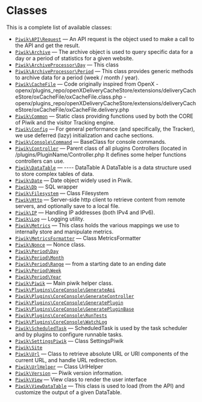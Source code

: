 Classes
=======

This is a complete list of available classes:

- [`Piwik\API\Request`](Piwik/API/Request.md) &mdash; An API request is the object used to make a call to the API and get the result.
- [`Piwik\Archive`](Piwik/Archive.md) &mdash; The archive object is used to query specific data for a day or a period of statistics for a given website.
- [`Piwik\ArchiveProcessor\Day`](Piwik/ArchiveProcessor/Day.md) &mdash; This class
- [`Piwik\ArchiveProcessor\Period`](Piwik/ArchiveProcessor/Period.md) &mdash; This class provides generic methods to archive data for a period (week / month / year).
- [`Piwik\CacheFile`](Piwik/CacheFile.md) &mdash; Code originally inspired from OpenX - openx/plugins_repo/openXDeliveryCacheStore/extensions/deliveryCacheStore/oxCacheFile/oxCacheFile.class.php - openx/plugins_repo/openXDeliveryCacheStore/extensions/deliveryCacheStore/oxCacheFile/oxCacheFile.delivery.php
- [`Piwik\Common`](Piwik/Common.md) &mdash; Static class providing functions used by both the CORE of Piwik and the visitor Tracking engine.
- [`Piwik\Config`](Piwik/Config.md) &mdash; For general performance (and specifically, the Tracker), we use deferred (lazy) initialization and cache sections.
- [`Piwik\Console\Command`](Piwik/Console/Command.md) &mdash; BaseClass for console commands.
- [`Piwik\Controller`](Piwik/Controller.md) &mdash; Parent class of all plugins Controllers (located in /plugins/PluginName/Controller.php It defines some helper functions controllers can use.
- [`Piwik\DataTable`](Piwik/DataTable.md) &mdash; ---- DataTable A DataTable is a data structure used to store complex tables of data.
- [`Piwik\Date`](Piwik/Date.md) &mdash; Date object widely used in Piwik.
- [`Piwik\Db`](Piwik/Db.md) &mdash; SQL wrapper
- [`Piwik\Filesystem`](Piwik/Filesystem.md) &mdash; Class Filesystem
- [`Piwik\Http`](Piwik/Http.md) &mdash; Server-side http client to retrieve content from remote servers, and optionally save to a local file.
- [`Piwik\IP`](Piwik/IP.md) &mdash; Handling IP addresses (both IPv4 and IPv6).
- [`Piwik\Log`](Piwik/Log.md) &mdash; Logging utility.
- [`Piwik\Metrics`](Piwik/Metrics.md) &mdash; This class holds the various mappings we use to internally store and manipulate metrics.
- [`Piwik\MetricsFormatter`](Piwik/MetricsFormatter.md) &mdash; Class MetricsFormatter
- [`Piwik\Nonce`](Piwik/Nonce.md) &mdash; Nonce class.
- [`Piwik\Period\Day`](Piwik/Period/Day.md)
- [`Piwik\Period\Month`](Piwik/Period/Month.md)
- [`Piwik\Period\Range`](Piwik/Period/Range.md) &mdash; from a starting date to an ending date
- [`Piwik\Period\Week`](Piwik/Period/Week.md)
- [`Piwik\Period\Year`](Piwik/Period/Year.md)
- [`Piwik\Piwik`](Piwik/Piwik.md) &mdash; Main piwik helper class.
- [`Piwik\Plugins\CoreConsole\GenerateApi`](Piwik/Plugins/CoreConsole/GenerateApi.md)
- [`Piwik\Plugins\CoreConsole\GenerateController`](Piwik/Plugins/CoreConsole/GenerateController.md)
- [`Piwik\Plugins\CoreConsole\GeneratePlugin`](Piwik/Plugins/CoreConsole/GeneratePlugin.md)
- [`Piwik\Plugins\CoreConsole\GeneratePluginBase`](Piwik/Plugins/CoreConsole/GeneratePluginBase.md)
- [`Piwik\Plugins\CoreConsole\RunTests`](Piwik/Plugins/CoreConsole/RunTests.md)
- [`Piwik\Plugins\CoreConsole\WatchLog`](Piwik/Plugins/CoreConsole/WatchLog.md)
- [`Piwik\ScheduledTask`](Piwik/ScheduledTask.md) &mdash; ScheduledTask is used by the task scheduler and by plugins to configure runnable tasks.
- [`Piwik\SettingsPiwik`](Piwik/SettingsPiwik.md) &mdash; Class SettingsPiwik
- [`Piwik\Site`](Piwik/Site.md)
- [`Piwik\Url`](Piwik/Url.md) &mdash; Class to retrieve absolute URL or URI components of the current URL, and handle URL redirection.
- [`Piwik\UrlHelper`](Piwik/UrlHelper.md) &mdash; Class UrlHelper
- [`Piwik\Version`](Piwik/Version.md) &mdash; Piwik version information.
- [`Piwik\View`](Piwik/View.md) &mdash; View class to render the user interface
- [`Piwik\ViewDataTable`](Piwik/ViewDataTable.md) &mdash; This class is used to load (from the API) and customize the output of a given DataTable.

